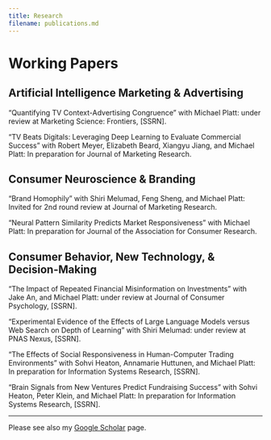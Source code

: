 ```yaml
---
title: Research
filename: publications.md
---
```


# Working Papers

## Artificial Intelligence Marketing & Advertising
“Quantifying TV Context-Advertising Congruence” with Michael Platt: under review at Marketing Science: Frontiers, [SSRN].

“TV Beats Digitals: Leveraging Deep Learning to Evaluate Commercial Success” with Robert Meyer, Elizabeth Beard, Xiangyu Jiang, and Michael Platt: In preparation for Journal of Marketing Research.


## Consumer Neuroscience & Branding
“Brand Homophily” with Shiri Melumad, Feng Sheng, and Michael Platt: Invited for 2nd round review at Journal of Marketing Research.

“Neural Pattern Similarity Predicts Market Responsiveness” with Michael Platt: In preparation for Journal of the Association for Consumer Research.


## Consumer Behavior, New Technology, & Decision-Making
“The Impact of Repeated Financial Misinformation on Investments” with Jake An, and Michael Platt: under review at Journal of Consumer Psychology, [SSRN].

“Experimental Evidence of the Effects of Large Language Models versus Web Search on Depth of Learning” with Shiri Melumad: under review at PNAS Nexus, [SSRN].

“The Effects of Social Responsiveness in Human-Computer Trading Environments” with Sohvi Heaton, Annamarie Huttunen, and Michael Platt: In preparation for Information Systems Research, [SSRN].

“Brain Signals from New Ventures Predict Fundraising Success” with Sohvi Heaton, Peter Klein, and Michael Platt: In preparation for Information Systems Research, [SSRN].	


___


Please see also my [Google Scholar](https://scholar.google.com/citations?hl=ko&user=x0S_vSgAAAAJ&view_op=list_works&sortby=pubdate) page.
